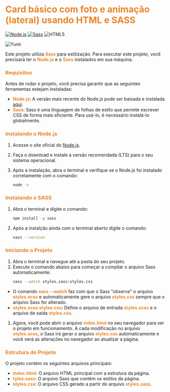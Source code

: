 <h1 style="color: #e98528">Card básico com foto e animação (lateral) usando HTML e SASS</h1>

[![Node.js](https://img.shields.io/badge/Node.js-16.x-339933.svg)](https://nodejs.org/) 
[![Sass](https://img.shields.io/badge/Sass-1.50.0-CC6699.svg)](https://sass-lang.com/)
![HTML5](https://img.shields.io/badge/HTML5-E34F26?style=&logo=html5&logoColor=white)

<img src="https://i.imgur.com/9iZmlWX.gif" alt="Yumi">

Este projeto utiliza <b style="color: #e98528">Sass</b> para estilização.
Para executar este projeto, você precisará ter o <b style="color: #e98528">Node.js</b> e o <b style="color: #e98528">Sass</b> instalados em sua máquina.

<h3 style="color: #e98528">Requisitos</h3>

Antes de rodar o projeto, você precisa garantir que as seguintes ferramentas estejam instaladas:

- <b style="color: #e98528">Node.js</b>: A versão mais recente do Node.js pode ser baixada e instalada [aqui](https://nodejs.org/).
- <b style="color: #e98528">Sass</b>: Sass é uma linguagem de folhas de estilo que permite escrever CSS de forma mais eficiente. Para usá-lo, é necessário instalá-lo globalmente.

<h3 style="color: #e98528">Instalando o Node.js</h3>

1. Acesse o site oficial do [Node.js](https://nodejs.org/).
2. Faça o download e instale a versão recomendada (LTS) para o seu sistema operacional.
3. Após a instalação, abra o terminal e verifique se o Node.js foi instalado corretamente com o comando:

   ```bash
   node -v

<h3 style="color: #e98528">Instalando o SASS</h3>

1. Abra o terminal e digite o comando:
   ```bash
   npm install -g sass
2. Após a instalção ainda com o terminal aberto digite o comando:
   ```bash
   sass --version

<h3 style="color: #e98528">Iniciando o Projeto</h3>

1. Abra o terminal e navegue até a pasta do seu projeto.
2. Execute o comando abaixo para começar a compilar o arquivo Sass automaticamente:
   ```bash
   sass --watch styles.sass:styles.css

- O comando <b style="color: #e98528">sass --watch</b> faz com que o Sass "observe" o arquivo <b style="color: #e98528">styles.scss</b> e automaticamente gere o arquivo <b style="color: #e98528">styles.css</b> sempre que o arquivo Sass for alterado.
- <b style="color: #e98528">styles.scss:styles.css</b>: Define o arquivo de entrada <b style="color: #e98528">styles.scss</b> e o arquivo de saída <b style="color: #e98528">styles.css</b>.

1. Agora, você pode abrir o arquivo <b style="color: #e98528">index.html</b> no seu navegador para ver o projeto em funcionamento. A cada modificação no arquivo <b style="color: #e98528">styles.scss</b>, o Sass irá gerar o arquivo <b style="color: #e98528">styles.css</b> automaticamente e você verá as alterações no navegador ao atualizar a página.

<h3 style="color: #e98528">Estrutura do Projeto</h3>

O projeto contém os seguintes arquivos principais:

- <b style="color: #e98528">index.html</b>: O arquivo HTML principal com a estrutura da página.
- <b style="color: #e98528">tyles.sass</b>: O arquivo Sass que contém os estilos da página.
- <b style="color: #e98528">styles.css</b>: O arquivo CSS gerado a partir do arquivo <b style="color: #e98528">styles.sass</b>.